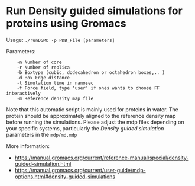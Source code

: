 # Run Density guided simulations for proteins using Gromacs

Usage: `./runDGMD -p PDB_File [parameters]`

Parameters:
```
	-n Number of core 
	-r Number of replica 
	-b Boxtype (cubic, dodecahedron or octahedron boxes,.. )
	-d Box Edge distance
	-t Simulation time in nanosec 
	-f Force field, type 'user' if ones wants to choose FF interactively
 	-m Reference density map file
```
Note that this automatic script  is mainly used for proteins in water. 
The protein should be approximately aligned to the reference density map before running the simulations. 
Please adjust the mdp files depending on your specific systems, particularly the *Density guided simulation* parameters in the `mdp/md.mdp`

More information: 
- https://manual.gromacs.org/current/reference-manual/special/density-guided-simulation.html
- https://manual.gromacs.org/current/user-guide/mdp-options.html#density-guided-simulations
